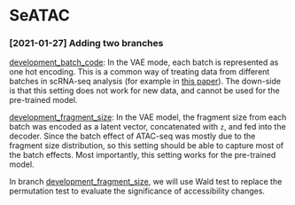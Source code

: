 # SeATAC

### [2021-01-27] Adding two branches

[development_batch_code](https://github.com/gongx030/seatac/tree/development_batch_code): In the VAE mode, each batch is represented as one hot encoding.  This is a common way of treating data from different batches in scRNA-seq analysis (for example in [this paper](https://www.biorxiv.org/content/10.1101/719856v2)).  The down-side is that this setting does not work for new data, and cannot be used for the pre-trained model.

[development_fragment_size](https://github.com/gongx030/seatac/tree/development_fragment_size): In the VAE model, the fragment size from each batch was encoded as a latent vector, concatenated with `z`, and fed into the decoder.  Since the batch effect of ATAC-seq was mostly due to the fragment size distribution, so this setting should be able to capture most of the batch effects.  Most importantly, this setting works for the pre-trained model. 

In branch [development_fragment_size](https://github.com/gongx030/seatac/tree/development_fragment_size), we will use Wald test to replace the permutation test to evaluate the significance of accessibility changes. 

